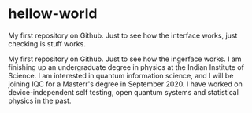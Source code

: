# hellow-world

My first repository on Github. Just to see how the interface works, just checking is stuff works. 

My first repository on Github. Just to see how the ingerface works.
I am finishing up an undergraduate degree in physics at the Indian Institute of Science. I am interested in quantum information science, and I will be joining IQC for a Masterr's degree in September 2020. I have worked on device-independent self testing, open quantum systems and statistical physics in the past.

